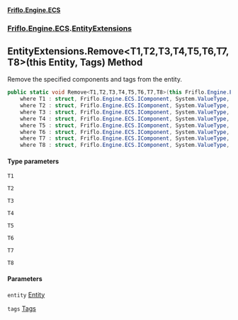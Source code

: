 #### [Friflo.Engine.ECS](index.md 'index')
### [Friflo.Engine.ECS](Friflo.Engine.ECS.md 'Friflo.Engine.ECS').[EntityExtensions](EntityExtensions.md 'Friflo.Engine.ECS.EntityExtensions')

## EntityExtensions.Remove<T1,T2,T3,T4,T5,T6,T7,T8>(this Entity, Tags) Method

Remove the specified components and tags from the entity.

```csharp
public static void Remove<T1,T2,T3,T4,T5,T6,T7,T8>(this Friflo.Engine.ECS.Entity entity, in Friflo.Engine.ECS.Tags tags=default(Friflo.Engine.ECS.Tags))
    where T1 : struct, Friflo.Engine.ECS.IComponent, System.ValueType, System.ValueType
    where T2 : struct, Friflo.Engine.ECS.IComponent, System.ValueType, System.ValueType
    where T3 : struct, Friflo.Engine.ECS.IComponent, System.ValueType, System.ValueType
    where T4 : struct, Friflo.Engine.ECS.IComponent, System.ValueType, System.ValueType
    where T5 : struct, Friflo.Engine.ECS.IComponent, System.ValueType, System.ValueType
    where T6 : struct, Friflo.Engine.ECS.IComponent, System.ValueType, System.ValueType
    where T7 : struct, Friflo.Engine.ECS.IComponent, System.ValueType, System.ValueType
    where T8 : struct, Friflo.Engine.ECS.IComponent, System.ValueType, System.ValueType;
```
#### Type parameters

<a name='Friflo.Engine.ECS.EntityExtensions.Remove_T1,T2,T3,T4,T5,T6,T7,T8_(thisFriflo.Engine.ECS.Entity,Friflo.Engine.ECS.Tags).T1'></a>

`T1`

<a name='Friflo.Engine.ECS.EntityExtensions.Remove_T1,T2,T3,T4,T5,T6,T7,T8_(thisFriflo.Engine.ECS.Entity,Friflo.Engine.ECS.Tags).T2'></a>

`T2`

<a name='Friflo.Engine.ECS.EntityExtensions.Remove_T1,T2,T3,T4,T5,T6,T7,T8_(thisFriflo.Engine.ECS.Entity,Friflo.Engine.ECS.Tags).T3'></a>

`T3`

<a name='Friflo.Engine.ECS.EntityExtensions.Remove_T1,T2,T3,T4,T5,T6,T7,T8_(thisFriflo.Engine.ECS.Entity,Friflo.Engine.ECS.Tags).T4'></a>

`T4`

<a name='Friflo.Engine.ECS.EntityExtensions.Remove_T1,T2,T3,T4,T5,T6,T7,T8_(thisFriflo.Engine.ECS.Entity,Friflo.Engine.ECS.Tags).T5'></a>

`T5`

<a name='Friflo.Engine.ECS.EntityExtensions.Remove_T1,T2,T3,T4,T5,T6,T7,T8_(thisFriflo.Engine.ECS.Entity,Friflo.Engine.ECS.Tags).T6'></a>

`T6`

<a name='Friflo.Engine.ECS.EntityExtensions.Remove_T1,T2,T3,T4,T5,T6,T7,T8_(thisFriflo.Engine.ECS.Entity,Friflo.Engine.ECS.Tags).T7'></a>

`T7`

<a name='Friflo.Engine.ECS.EntityExtensions.Remove_T1,T2,T3,T4,T5,T6,T7,T8_(thisFriflo.Engine.ECS.Entity,Friflo.Engine.ECS.Tags).T8'></a>

`T8`
#### Parameters

<a name='Friflo.Engine.ECS.EntityExtensions.Remove_T1,T2,T3,T4,T5,T6,T7,T8_(thisFriflo.Engine.ECS.Entity,Friflo.Engine.ECS.Tags).entity'></a>

`entity` [Entity](Entity.md 'Friflo.Engine.ECS.Entity')

<a name='Friflo.Engine.ECS.EntityExtensions.Remove_T1,T2,T3,T4,T5,T6,T7,T8_(thisFriflo.Engine.ECS.Entity,Friflo.Engine.ECS.Tags).tags'></a>

`tags` [Tags](Tags.md 'Friflo.Engine.ECS.Tags')